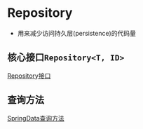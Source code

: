 # Repository

- 用来减少访问持久层(persistence)的代码量

## 核心接口`Repository<T, ID>`

[Repository接口](springdata-repository-interface.md)

## 查询方法

[SpringData查询方法](springdata-query-method.md)

